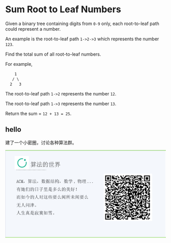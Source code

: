 # Sum Root to Leaf Numbers 

Given a binary tree containing digits from `0-9` only, each root-to-leaf path could represent a number.  

An example is the root-to-leaf path `1->2->3` which represents the number `123`.  

Find the total sum of all root-to-leaf numbers.  

For example,  


```
    1
   / \
  2   3
```

The root-to-leaf path `1->2` represents the number `12`.  

The root-to-leaf path `1->3` represents the number `13`.  

Return the sum = `12 + 13 = 25`.  






## hello

建了一个小密圈，讨论各种算法群。  

![小密圈](/images/suanfa_xiaomiquan.jpg)

